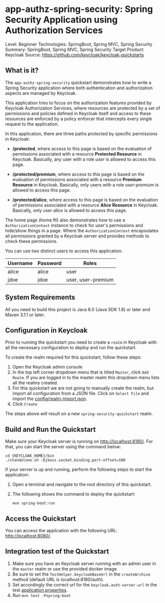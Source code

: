 app-authz-spring-security: Spring Security Application using Authorization Services
===================================================

Level: Beginner
Technologies: SpringBoot, Spring MVC, Spring Security
Summary: SpringBoot, Spring MVC, Spring Security
Target Product: <span>Keycloak</span>
Source: <https://github.com/keycloak/keycloak-quickstarts>


What is it?
-----------

The `app-authz-spring-security` quickstart demonstrates how to write a Spring Security application where both authentication and
authorization aspects are managed by <span>Keycloak</span>.

This application tries to focus on the authorization features provided by <span>Keycloak</span> Authorization Services, where resources are
protected by a set of permissions and policies defined in Keycloak itself and access to these resources are enforced by a policy enforcer
that intercepts every single request to the application.

In this application, there are three paths protected by specific permissions in <span>Keycloak</span>:

* **/protected**, where access to this page is based on the evaluation of permissions associated with a resource **Protected Resource** in <span>Keycloak</span>. Basically,
any user with a role *user* is allowed to access this page.

* **/protected/premium**, where access to this page is based on the evaluation of permissions associated with a resource **Premium Resource** in <span>Keycloak</span>. Basically,
only users with a role *user-premium* is allowed to access this page.

* **/protected/alice**, where access to this page is based on the evaluation of permissions associated with a resource **Alice Resource** in <span>Keycloak</span>. Basically,
only user *alice* is allowed to access this page.

The home page (home.ftl) also demonstrates how to use a ``AuthorizationContext`` instance to check for user's permissions and hide/show
things in a page. Where the ``AuthorizationContext`` encapsulates all permissions granted by a <span>Keycloak</span> server and provides methods
to check these permissions.

You can use two distinct users to access this application:

|Username|Password|Roles|
|---|---|---|
|alice|alice|user|
|jdoe|jdoe|user, user-premium|


System Requirements
-------------------

All you need to build this project is Java 8.0 (Java SDK 1.8) or later and Maven 3.1.1 or later.


Configuration in <span>Keycloak</span>
-----------------------

Prior to running the quickstart you need to create a `realm` in <span>Keycloak</span> with all the necessary configuration to deploy and run the quickstart.

To create the realm required for this quickstart, follow these steps:

1. Open the <span>Keycloak</span> admin console
2. In the top left corner dropdown menu that is titled `Master`, click `Add Realm`. If you are logged in to the master realm this dropdown menu lists all the realms created.
3. For this quickstart we are not going to manually create the realm, but import all configuration from a JSON file. Click on `Select File` and import the [config/realm-import.json](config/realm-import.json).
4. Click `Create`

The steps above will result on a new `spring-security-quickstart` realm.

Build and Run the Quickstart
-------------------------------

Make sure your <span>Keycloak</span> server is running on <http://localhost:8180/>. For that, you can start the server using the command below:

   ````
   cd {KEYCLOAK_HOME}/bin
   ./standalone.sh -Djboss.socket.binding.port-offset=100
   
   ````

If your server is up and running, perform the following steps to start the application:

1. Open a terminal and navigate to the root directory of this quickstart.

2. The following shows the command to deploy the quickstart:

   ````
   mvn spring-boot:run

   ````

Access the Quickstart
---------------------

You can access the application with the following URL: <http://localhost:8080/>.

Integration test of the Quickstart
----------------------------------

1. Make sure you have an <span>Keycloak</span> server running with an admin user in the `master` realm or use the provided docker image
2. Be sure to set the `TestHelper.keycloakBaseUrl` in the `createArchive` method (default URL is localhost:8180/auth).
3. Set accordingly the correct url for the `keycloak.auth-server-url` in the test [application.properties](src/test/resources/application.properties).
4. Run `mvn test -Pspring-boot`